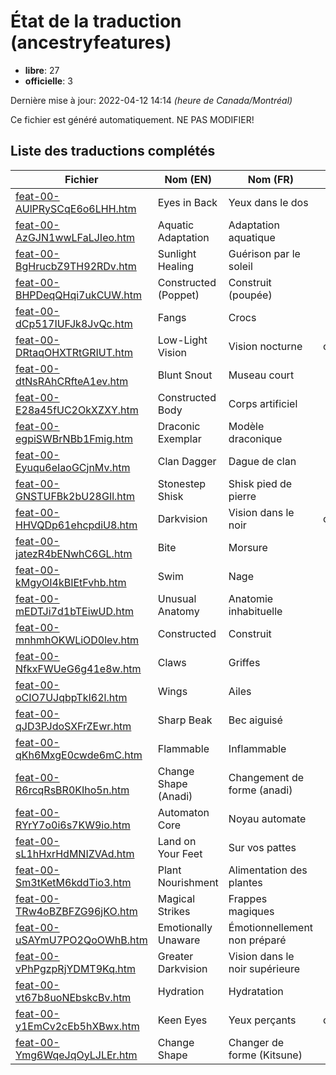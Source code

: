 # État de la traduction (ancestryfeatures)

 * **libre**: 27
 * **officielle**: 3


Dernière mise à jour: 2022-04-12 14:14 *(heure de Canada/Montréal)*

Ce fichier est généré automatiquement. NE PAS MODIFIER!
## Liste des traductions complétés

| Fichier   | Nom (EN)    | Nom (FR)    | État |
|-----------|-------------|-------------|:----:|
|[feat-00-AUlPRySCqE6o6LHH.htm](ancestryfeatures/feat-00-AUlPRySCqE6o6LHH.htm)|Eyes in Back|Yeux dans le dos|libre|
|[feat-00-AzGJN1wwLFaLJIeo.htm](ancestryfeatures/feat-00-AzGJN1wwLFaLJIeo.htm)|Aquatic Adaptation|Adaptation aquatique|libre|
|[feat-00-BgHrucbZ9TH92RDv.htm](ancestryfeatures/feat-00-BgHrucbZ9TH92RDv.htm)|Sunlight Healing|Guérison par le soleil|libre|
|[feat-00-BHPDeqQHqi7ukCUW.htm](ancestryfeatures/feat-00-BHPDeqQHqi7ukCUW.htm)|Constructed (Poppet)|Construit (poupée)|libre|
|[feat-00-dCp517IUFJk8JvQc.htm](ancestryfeatures/feat-00-dCp517IUFJk8JvQc.htm)|Fangs|Crocs|libre|
|[feat-00-DRtaqOHXTRtGRIUT.htm](ancestryfeatures/feat-00-DRtaqOHXTRtGRIUT.htm)|Low-Light Vision|Vision nocturne|officielle|
|[feat-00-dtNsRAhCRfteA1ev.htm](ancestryfeatures/feat-00-dtNsRAhCRfteA1ev.htm)|Blunt Snout|Museau court|libre|
|[feat-00-E28a45fUC2OkXZXY.htm](ancestryfeatures/feat-00-E28a45fUC2OkXZXY.htm)|Constructed Body|Corps artificiel|libre|
|[feat-00-egpiSWBrNBb1Fmig.htm](ancestryfeatures/feat-00-egpiSWBrNBb1Fmig.htm)|Draconic Exemplar|Modèle draconique|libre|
|[feat-00-Eyuqu6eIaoGCjnMv.htm](ancestryfeatures/feat-00-Eyuqu6eIaoGCjnMv.htm)|Clan Dagger|Dague de clan|libre|
|[feat-00-GNSTUFBk2bU28GIl.htm](ancestryfeatures/feat-00-GNSTUFBk2bU28GIl.htm)|Stonestep Shisk|Shisk pied de pierre|libre|
|[feat-00-HHVQDp61ehcpdiU8.htm](ancestryfeatures/feat-00-HHVQDp61ehcpdiU8.htm)|Darkvision|Vision dans le noir|officielle|
|[feat-00-jatezR4bENwhC6GL.htm](ancestryfeatures/feat-00-jatezR4bENwhC6GL.htm)|Bite|Morsure|libre|
|[feat-00-kMgyOI4kBIEtFvhb.htm](ancestryfeatures/feat-00-kMgyOI4kBIEtFvhb.htm)|Swim|Nage|libre|
|[feat-00-mEDTJi7d1bTEiwUD.htm](ancestryfeatures/feat-00-mEDTJi7d1bTEiwUD.htm)|Unusual Anatomy|Anatomie inhabituelle|libre|
|[feat-00-mnhmhOKWLiOD0lev.htm](ancestryfeatures/feat-00-mnhmhOKWLiOD0lev.htm)|Constructed|Construit|libre|
|[feat-00-NfkxFWUeG6g41e8w.htm](ancestryfeatures/feat-00-NfkxFWUeG6g41e8w.htm)|Claws|Griffes|libre|
|[feat-00-oCIO7UJqbpTkI62l.htm](ancestryfeatures/feat-00-oCIO7UJqbpTkI62l.htm)|Wings|Ailes|libre|
|[feat-00-qJD3PJdoSXFrZEwr.htm](ancestryfeatures/feat-00-qJD3PJdoSXFrZEwr.htm)|Sharp Beak|Bec aiguisé|libre|
|[feat-00-qKh6MxgE0cwde6mC.htm](ancestryfeatures/feat-00-qKh6MxgE0cwde6mC.htm)|Flammable|Inflammable|libre|
|[feat-00-R6rcqRsBR0KIho5n.htm](ancestryfeatures/feat-00-R6rcqRsBR0KIho5n.htm)|Change Shape (Anadi)|Changement de forme (anadi)|libre|
|[feat-00-RYrY7o0i6s7KW9io.htm](ancestryfeatures/feat-00-RYrY7o0i6s7KW9io.htm)|Automaton Core|Noyau automate|libre|
|[feat-00-sL1hHxrHdMNIZVAd.htm](ancestryfeatures/feat-00-sL1hHxrHdMNIZVAd.htm)|Land on Your Feet|Sur vos pattes|libre|
|[feat-00-Sm3tKetM6kddTio3.htm](ancestryfeatures/feat-00-Sm3tKetM6kddTio3.htm)|Plant Nourishment|Alimentation des plantes|libre|
|[feat-00-TRw4oBZBFZG96jKO.htm](ancestryfeatures/feat-00-TRw4oBZBFZG96jKO.htm)|Magical Strikes|Frappes magiques|libre|
|[feat-00-uSAYmU7PO2QoOWhB.htm](ancestryfeatures/feat-00-uSAYmU7PO2QoOWhB.htm)|Emotionally Unaware|Émotionnellement non préparé|libre|
|[feat-00-vPhPgzpRjYDMT9Kq.htm](ancestryfeatures/feat-00-vPhPgzpRjYDMT9Kq.htm)|Greater Darkvision|Vision dans le noir supérieure|libre|
|[feat-00-vt67b8uoNEbskcBv.htm](ancestryfeatures/feat-00-vt67b8uoNEbskcBv.htm)|Hydration|Hydratation|libre|
|[feat-00-y1EmCv2cEb5hXBwx.htm](ancestryfeatures/feat-00-y1EmCv2cEb5hXBwx.htm)|Keen Eyes|Yeux perçants|officielle|
|[feat-00-Ymg6WqeJqOyLJLEr.htm](ancestryfeatures/feat-00-Ymg6WqeJqOyLJLEr.htm)|Change Shape|Changer de forme (Kitsune)|libre|
